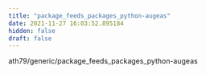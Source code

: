 ```yaml
---
title: "package_feeds_packages_python-augeas"
date: 2021-11-27 16:03:52.895184
hidden: false
draft: false
---
```


ath79/generic/package_feeds_packages_python-augeas


